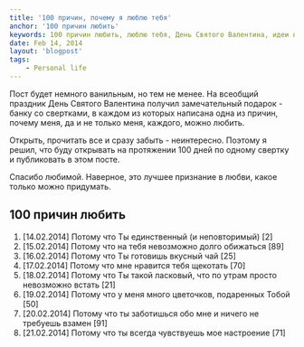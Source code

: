 ```yaml
---
title: '100 причин, почему я люблю тебя'
anchor: '100 причин любить'
keywords: 100 причин любить, люблю тебя, День Святого Валентина, идеи на ДСВ
date: Feb 14, 2014
layout: 'blogpost'
tags:
    - Personal life
---
```


Пост будет немного ванильным, но тем не менее. На всеобщий праздник День Святого Валентина получил замечательный подарок - банку со свертками, в каждом из которых написана одна из причин, почему меня, да и не только меня, каждого, можно любить.

Открыть, прочитать все и сразу забыть - неинтересно. Поэтому я решил, что буду открывать на протяжении 100 дней по одному свертку и публиковать в этом посте. 

<!-- cut -->

Спасибо любимой. Наверное, это лучшее признание в любви, какое только можно придумать.

## 100 причин любить

1. [14.02.2014] Потому что Ты единственный (и неповторимый) [2]
2. [15.02.2014] Потому что на тебя невозможно долго обижаться [89]
3. [16.02.2014] Потому что Ты готовишь вкусный чай [25]
4. [17.02.2014] Потому что мне нравится тебя щекотать [70]
5. [18.02.2014] Потому что Ты такой ласковый, что по утрам просто невозможно встать [21]
6. [19.02.2014] Потому что у меня много цветочков, подаренных Тобой [50]
7. [20.02.2014] Потому что ты заботишься обо мне и ничего не требуешь взамен [91]
8. [21.02.2014] Потому что ты всегда чувствуешь мое настроение [71]
